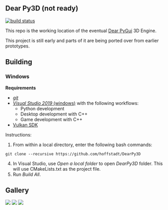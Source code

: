 ## Dear Py3D (not ready)

[![build status](https://github.com/hoffstadt/DearPy3D/workflows/Windows%20Builds/badge.svg?branch=master)](https://github.com/hoffstadt/DearPy3D/actions?workflow=Windows%20Builds)

This repo is the working location of the eventual [Dear PyGui](https://github.com/hoffstadt/DearPyGui) 3D Engine.

This project is still early and parts of it are being ported over from earlier prototypes.


## Building
### Windows
**Requirements**
- [_git_](https://git-scm.com/)
- [_Visual Studio 2019_ (windows)](https://visualstudio.microsoft.com/vs/) with the following workflows:
  * Python development
  * Desktop development with C++
  * Game development with C++
- [Vulkan SDK](https://vulkan.lunarg.com/)

Instructions:
1. From within a local directory, enter the following bash commands:
```
git clone --recursive https://github.com/hoffstadt/DearPy3D
```
4. In Visual Studio, use _Open a local folder_ to open _DearPy3D_ folder. This will use CMakeLists.txt as the project file.
5. Run _Build All_.

## Gallery
![](https://github.com/hoffstadt/DearPyGui/blob/assets/3d_demo_3.png)
![](https://github.com/hoffstadt/DearPyGui/blob/assets/3d_demo_1.png)
![](https://github.com/hoffstadt/DearPyGui/blob/assets/3d_demo_2.png)
